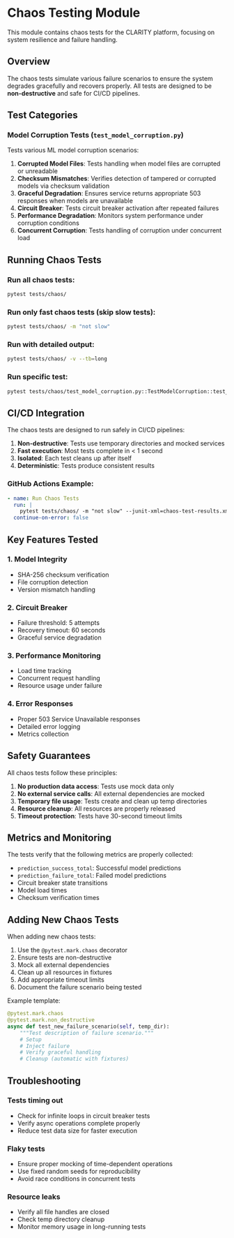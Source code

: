 # Chaos Testing Module

This module contains chaos tests for the CLARITY platform, focusing on system resilience and failure handling.

## Overview

The chaos tests simulate various failure scenarios to ensure the system degrades gracefully and recovers properly. All tests are designed to be **non-destructive** and safe for CI/CD pipelines.

## Test Categories

### Model Corruption Tests (`test_model_corruption.py`)

Tests various ML model corruption scenarios:

1. **Corrupted Model Files**: Tests handling when model files are corrupted or unreadable
2. **Checksum Mismatches**: Verifies detection of tampered or corrupted models via checksum validation
3. **Graceful Degradation**: Ensures service returns appropriate 503 responses when models are unavailable
4. **Circuit Breaker**: Tests circuit breaker activation after repeated failures
5. **Performance Degradation**: Monitors system performance under corruption conditions
6. **Concurrent Corruption**: Tests handling of corruption under concurrent load

## Running Chaos Tests

### Run all chaos tests:
```bash
pytest tests/chaos/
```

### Run only fast chaos tests (skip slow tests):
```bash
pytest tests/chaos/ -m "not slow"
```

### Run with detailed output:
```bash
pytest tests/chaos/ -v --tb=long
```

### Run specific test:
```bash
pytest tests/chaos/test_model_corruption.py::TestModelCorruption::test_circuit_breaker_activation
```

## CI/CD Integration

The chaos tests are designed to run safely in CI/CD pipelines:

1. **Non-destructive**: Tests use temporary directories and mocked services
2. **Fast execution**: Most tests complete in < 1 second
3. **Isolated**: Each test cleans up after itself
4. **Deterministic**: Tests produce consistent results

### GitHub Actions Example:

```yaml
- name: Run Chaos Tests
  run: |
    pytest tests/chaos/ -m "not slow" --junit-xml=chaos-test-results.xml
  continue-on-error: false
```

## Key Features Tested

### 1. Model Integrity
- SHA-256 checksum verification
- File corruption detection
- Version mismatch handling

### 2. Circuit Breaker
- Failure threshold: 5 attempts
- Recovery timeout: 60 seconds
- Graceful service degradation

### 3. Performance Monitoring
- Load time tracking
- Concurrent request handling
- Resource usage under failure

### 4. Error Responses
- Proper 503 Service Unavailable responses
- Detailed error logging
- Metrics collection

## Safety Guarantees

All chaos tests follow these principles:

1. **No production data access**: Tests use mock data only
2. **No external service calls**: All external dependencies are mocked
3. **Temporary file usage**: Tests create and clean up temp directories
4. **Resource cleanup**: All resources are properly released
5. **Timeout protection**: Tests have 30-second timeout limits

## Metrics and Monitoring

The tests verify that the following metrics are properly collected:

- `prediction_success_total`: Successful model predictions
- `prediction_failure_total`: Failed model predictions
- Circuit breaker state transitions
- Model load times
- Checksum verification times

## Adding New Chaos Tests

When adding new chaos tests:

1. Use the `@pytest.mark.chaos` decorator
2. Ensure tests are non-destructive
3. Mock all external dependencies
4. Clean up all resources in fixtures
5. Add appropriate timeout limits
6. Document the failure scenario being tested

Example template:

```python
@pytest.mark.chaos
@pytest.mark.non_destructive
async def test_new_failure_scenario(self, temp_dir):
    """Test description of failure scenario."""
    # Setup
    # Inject failure
    # Verify graceful handling
    # Cleanup (automatic with fixtures)
```

## Troubleshooting

### Tests timing out
- Check for infinite loops in circuit breaker tests
- Verify async operations complete properly
- Reduce test data size for faster execution

### Flaky tests
- Ensure proper mocking of time-dependent operations
- Use fixed random seeds for reproducibility
- Avoid race conditions in concurrent tests

### Resource leaks
- Verify all file handles are closed
- Check temp directory cleanup
- Monitor memory usage in long-running tests